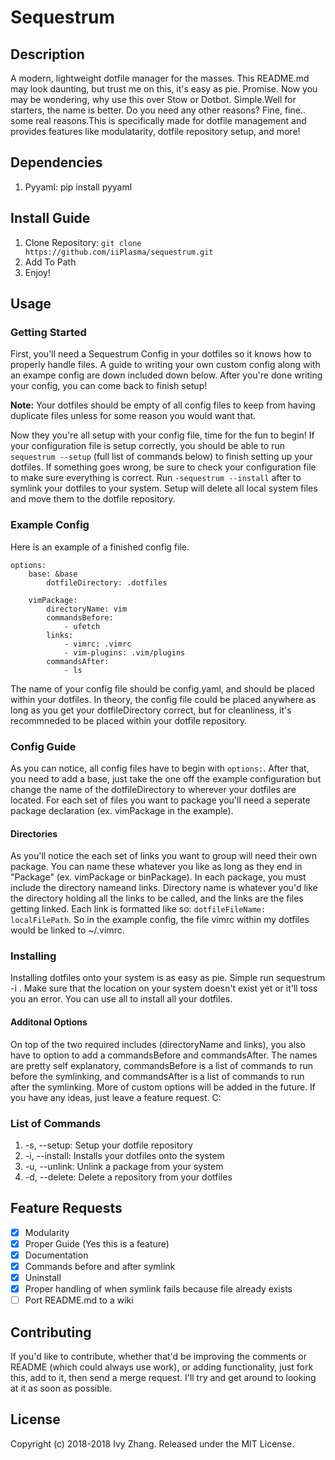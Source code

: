 # Sequestrum
## Description
A modern, lightweight dotfile manager for the masses. This README.md may look daunting, but trust me on this, it's easy as pie.
Promise. Now you may be wondering, why use this over Stow or Dotbot. Simple.Well for starters, the name is better. Do you need any
other reasons? Fine, fine.. some real reasons.This is specifically made for dotfile management and provides features like modulatarity, 
dotfile repository setup, and more!

## Dependencies
1. Pyyaml: pip install pyyaml

## Install Guide
1. Clone Repository: `git clone https://github.com/iiPlasma/sequestrum.git`
2. Add To Path
3. Enjoy!

## Usage
### Getting Started
First, you'll need a Sequestrum Config in your dotfiles so it knows how to properly handle files. A guide to writing 
your own custom config along with an exampe config are down included down below. After you're done writing your config,
you can come back to finish setup! 

**Note:** Your dotfiles should be empty of all config files to keep from having duplicate files unless for some reason you
would want that.

Now they you're all setup with your config file, time for the fun to begin! If your configuration file is setup correctly, you
should be able to run `sequestrum --setup` (full list of commands below) to finish setting up your dotfiles. If something goes 
wrong, be sure to check your configuration file to make sure everything is correct. Run `-sequestrum --install` after to symlink 
your dotfiles to your system. Setup will delete all local system files and move them to the dotfile repository.

### Example Config
Here is an example of a finished config file.

```
options:
    base: &base
        dotfileDirectory: .dotfiles
    
    vimPackage:
        directoryName: vim
        commandsBefore:
            - ufetch
        links:
            - vimrc: .vimrc
            - vim-plugins: .vim/plugins
        commandsAfter:
            - ls

```

The name of your config file should be config.yaml, and should be placed within your dotfiles. In theory, the config file
could be placed anywhere as long as you get your dotfileDirectory correct, but for cleanliness, it's recommneded to be placed
within your dotfile repository.

### Config Guide
As you can notice, all config files have to begin with `options:`. After that, you need to add a base, just take the one off the
example configuration but change the name of the dotfileDirectory to wherever your dotfiles are located. For each set of files you
want to package you'll need a seperate package declaration (ex. vimPackage in the example).

#### Directories
As you'll notice the each set of links you want to group will need their own package. You can name these whatever you like as long 
as they end in "Package" (ex. vimPackage or binPackage). In each package, you must include the directory nameand 
links. Directory name is whatever you'd like the directory holding all the links to be called, and the links are the files getting linked.
Each link is formatted like so: `dotfileFileName: localFilePath`. So in the example config, the file vimrc within my dotfiles would be 
linked to ~/.vimrc.

### Installing
Installing dotfiles onto your system is as easy as pie. Simple run sequestrum -i <package>. Make sure that the location on your system doesn't
exist yet or it'll toss you an error. You can use all to install all your dotfiles.

#### Additonal Options
On top of the two required includes (directoryName and links), you also have to option to add a commandsBefore and commandsAfter.
The names are pretty self explanatory, commandsBefore is a list of commands to run before the symlinking, and commandsAfter is a list 
of commands to run after the symlinking. More of custom options will be added in the future. If you have any ideas, just leave a feature
request. C:

### List of Commands
1. -s, --setup: Setup your dotfile repository
2. -i, --install: Installs your dotfiles onto the system
3. -u, --unlink: Unlink a package from your system
4. -d, --delete: Delete a repository from your dotfiles

## Feature Requests
- [X] Modularity
- [X] Proper Guide (Yes this is a feature)
- [X] Documentation
- [X] Commands before and after symlink
- [X] Uninstall
- [X] Proper handling of when symlink fails because file already exists
- [ ] Port README.md to a wiki

## Contributing
If you'd like to contribute, whether that'd be improving the comments or README (which could always use work), or adding functionality,
just fork this, add to it, then send a merge request. I'll try and get around to looking at it as soon as possible.

## License
Copyright (c) 2018-2018 Ivy Zhang. Released under the MIT License.
